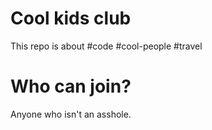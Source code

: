 # Cool kids club

This repo is about #code #cool-people #travel

# Who can join?

Anyone who isn't an asshole.
